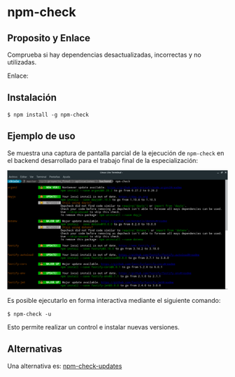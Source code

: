 # npm-check

## Proposito y Enlace 

Comprueba si hay dependencias desactualizadas, incorrectas y no utilizadas.

Enlace: [](https://www.npmjs.com/package/npm-check)


## Instalación

```
$ npm install -g npm-check
```

## Ejemplo de uso

Se muestra una captura de pantalla parcial de la ejecución de `npm-check` en el backend desarrollado para el trabajo final de la especialización:

![](./imagenes/salida_npm-check.png)

Es posible ejecutarlo en forma interactiva mediante el siguiente comando:

```
$ npm-check -u
```

Esto permite realizar un control e instalar nuevas versiones.

## Alternativas

Una alternativa es: [npm-check-updates](https://www.npmjs.com/package/npm-check-updates)
